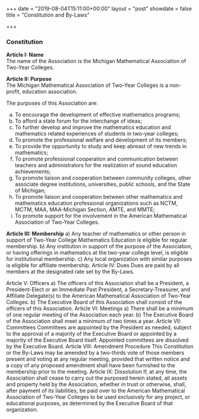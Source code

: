 +++
date = "2019-08-04T15:11:00+00:00"
layout = "post"
showdate = false
title = "Constitution and By-Laws"

+++

### Constitution<br/>

**Article I: Name**<br/>
The name of the Association is the Michigan Mathematical Association of Two-Year Colleges.<br/>

**Article II: Purpose**<br/>
The Michigan Mathematical Association of Two-Year Colleges is a non-profit, education association.<br/>

The purposes of this Association are:<br/>
<ol type="a">
  <li>To encourage the development of effective mathematics programs;</li>
  <li>To afford a state forum for the interchange of ideas;</li>
  <li>To further develop and improve the mathematics education and mathematics related experiences of students in two-year colleges;</li>
  <li>To promote the professional welfare and development of its members;</li>
  <li>To provide the opportunity to study and keep abreast of new trends in mathematics;</li>
  <li>To promote professional cooperation and communication between teachers and administrators for the realization of sound education achievements;</li>
  <li>To promote liaison and cooperation between community colleges, other associate degree institutions, universities, public schools, and the State of Michigan;</li>
  <li>To promote liaison and cooperation between other mathematics and mathematics education professional organizations such as NCTM, MCTM, MAA, MAA-Michigan Section, AMTE, and MMTE;</li>
  <li>To promote support for the involvement in the American Mathematical Association of Two-Year Colleges.</li></ol>
  
**Article III: Membership**
a)	Any teacher of mathematics or other person in support of Two-Year College Mathematics Education is eligible for regular membership.
b)	Any institution in support of the purpose of the Association, or having offerings in mathematics at the two-year college level, is eligible for institutional membership.
c)	Any local organization with similar purposes is eligible for affiliate membership.
Article IV: Dues
Dues are paid by all members at the designated rate set by the By-Laws.

Article V: Officers
a)	The officers of this Association shall be a President, a President-Elect or an Immediate Past President, a Secretary-Treasurer, and Affiliate Delegate(s) to the American Mathematical Association of Two-Year Colleges.
b)	The Executive Board of this Association shall consist of the officers of this Association.
Article VI: Meetings
a)	There shall be a minimum of one regular meeting of the Association each year.
b)	The Executive Board of the Association shall meet a minimum of two times a year.
Article VII: Committees
Committees are appointed by the President as needed, subject to the approval of a majority of the Executive Board or appointed by a majority of the Executive Board itself. Appointed committees are dissolved by the Executive Board.
Article VIII: Amendment Procedure
This Constitution or the By-Laws may be amended by a two-thirds vote of those members present and voting at any regular meeting, provided that written notice and a copy of any proposed amendment shall have been furnished to the membership prior to the meeting.
Article IX: Dissolution
If, at any time, the Association shall cease to carry out the purposed herein stated, all assets and property held by the Association, whether in trust or otherwise, shall, after payment of its liabilities, be paid over to the American Mathematical Association of Two-Year Colleges to be used exclusively for any project, or educational purposes, as determined by the Executive Board of that organization.
